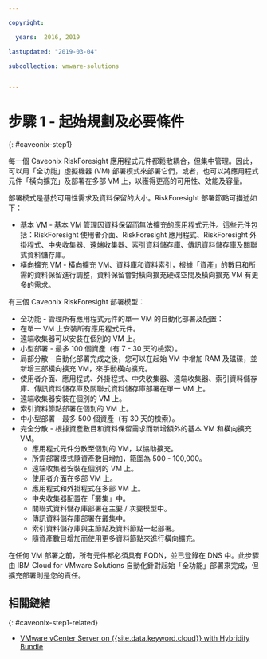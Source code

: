 ```yaml
---

copyright:

  years:  2016, 2019

lastupdated: "2019-03-04"

subcollection: vmware-solutions


---
```


# 步驟 1 - 起始規劃及必要條件
{: #caveonix-step1}

每一個 Caveonix RiskForesight 應用程式元件都鬆散耦合，但集中管理。因此，可以用「全功能」虛擬機器 (VM) 部署模式來部署它們，或者，也可以將應用程式元件「橫向擴充」及部署在多部 VM 上，以獲得更高的可用性、效能及容量。

部署模式是基於可用性需求及資料保留的大小。RiskForesight 部署節點可描述如下：

-	基本 VM - 基本 VM 管理因資料保留而無法擴充的應用程式元件。這些元件包括：RiskForesight 使用者介面、RiskForesight 應用程式、RiskForesight 外掛程式、中央收集器、遠端收集器、索引資料儲存庫、傳訊資料儲存庫及關聯式資料儲存庫。
-	橫向擴充 VM - 橫向擴充 VM、資料庫和資料索引，根據「資產」的數目和所需的資料保留進行調整，資料保留會對橫向擴充硬碟空間及橫向擴充 VM 有更多的需求。

有三個 Caveonix RiskForesight 部署模型：

-	全功能 - 管理所有應用程式元件的單一 VM 的自動化部署及配置：
  - 在單一 VM 上安裝所有應用程式元件。
  - 遠端收集器可以安裝在個別的 VM 上。
  - 小型部署 - 最多 100 個資產（有 7 - 30 天的檢索）。
-	局部分散 - 自動化部署完成之後，您可以在起始 VM 中增加 RAM 及磁碟，並新增三部橫向擴充 VM，來手動橫向擴充。
  - 使用者介面、應用程式、外掛程式、中央收集器、遠端收集器、索引資料儲存庫、傳訊資料儲存庫及關聯式資料儲存庫部署在單一 VM 上。
  - 遠端收集器安裝在個別的 VM 上。
  -	索引資料節點部署在個別的 VM 上。
  -	中小型部署 - 最多 500 個資產（有 30 天的檢索）。
- 完全分散 - 根據資產數目和資料保留需求而新增額外的基本 VM 和橫向擴充 VM。
  - 應用程式元件分散至個別的 VM，以協助擴充。
  -	所需部署模式隨資產數目增加，範圍為 500 - 100,000。
  -	遠端收集器安裝在個別的 VM 上。
  -	使用者介面在多部 VM 上。
  -	應用程式和外掛程式在多部 VM 上。
  -	中央收集器配置在「叢集」中。
  -	關聯式資料儲存庫部署在主要 / 次要模型中。
  -	傳訊資料儲存庫部署在叢集中。
  -	索引資料儲存庫與主節點及資料節點一起部署。
  -	隨資產數目增加而使用更多資料節點來進行橫向擴充。

在任何 VM 部署之前，所有元件都必須具有 FQDN，並已登錄在 DNS 中。此步驟由 IBM Cloud for VMware Solutions 自動化針對起始「全功能」部署來完成，但擴充部署則是您的責任。

## 相關鏈結
{: #caveonix-step1-related}

* [VMware vCenter Server on {{site.data.keyword.cloud}} with Hybridity Bundle](/docs/services/vmwaresolutions/archiref/vcs?topic=vmware-solutions-vcs-hybridity-intro)
